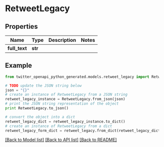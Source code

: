 # RetweetLegacy


## Properties
Name | Type | Description | Notes
------------ | ------------- | ------------- | -------------
**full_text** | **str** |  | 

## Example

```python
from twitter_openapi_python_generated.models.retweet_legacy import RetweetLegacy

# TODO update the JSON string below
json = "{}"
# create an instance of RetweetLegacy from a JSON string
retweet_legacy_instance = RetweetLegacy.from_json(json)
# print the JSON string representation of the object
print RetweetLegacy.to_json()

# convert the object into a dict
retweet_legacy_dict = retweet_legacy_instance.to_dict()
# create an instance of RetweetLegacy from a dict
retweet_legacy_form_dict = retweet_legacy.from_dict(retweet_legacy_dict)
```
[[Back to Model list]](../README.md#documentation-for-models) [[Back to API list]](../README.md#documentation-for-api-endpoints) [[Back to README]](../README.md)



